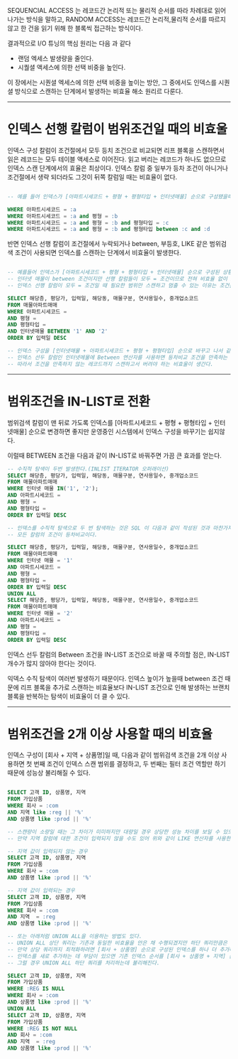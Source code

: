 SEQUENCIAL ACCESS 는 레코드간 논리적 또는 물리적 순서를 따라 차례대로 읽어나가는 방식을 말하고,
RANDOM ACCESS는 레코드간 논리적,물리적 순서를 따르지 않고 한 건을 읽기 위해 한 블록씩 접근하는 방식이다.

결과적으로 I/O 튜닝의 핵심 원리는 다음 과 같다

- 랜덤 엑세스 발생량을 줄인다.
- 시퀄셜 액세스에 의한 선택 비중을 높인다.

이 장에서는 시퀀셜 엑세스에 의한 선택 비중을 높이는 방안, 그 중에서도 인덱스를 시퀀셜 방식으로 스캔하는 단계에서 발생하는 비효율 해소 원리르 다룬다.

---

# 인덱스 선행 칼럼이 범위조건일 때의 비효울

인덱스 구성 칼럼이 조건절에서 모두 등치 조건으로 비교되면 리프 블록을 스캔하면서 읽은 레코드는 모두 테이블 액세스로 이어진다.
읽고 버리는 레코드가 하나도 없으므로 인덱스 스캔 단계에서의 효율은 최상이다. 인덱스 칼럼 중 일부가 등차 조건이 아니거나 조건절에서 생략 되더라도 그것이 뒤쪽 칼럼일 때는 비효율이 없다.

```sql

-- 예를 들어 인덱스가 [아파트시세코드 + 평형 + 평형타입 + 인터넷매물] 순으로 구성됐을때 조건절이 다음과 같은 경우를 말한다.

WHERE 아파트시세코드 = :a
WHERE 아파트시세코드 = :a and 평형 = :b
WHERE 아파트시세코드 = :a and 평형 = :b and 평형타입 = :c
WHERE 아파트시세코드 = :a and 평형 = :b and 평형타입 between :c and :d
```

반면 인덱스 선행 칼럼이 조건절에서 누락되거나 between, 부등호, LIKE 같은 범위검색 조건이 사용되면 인덱스를 스캔하는 단계에서 비효율이 발생한다.

```sql

-- 예를들어 인덱스가 [아파트시세코드 + 평형 + 평형타입 + 인터넷매물] 순으로 구성된 상황에서 다음같은 SQL을 수행하는 경우이다.
-- 인터넷 매물이 between 조건이지만 선행 칼럼들이 모두 = 조건이므로 전혀 비효율 없이 2건을 빠르게 찾았다.
-- 인덱스 선행 칼럼이 모두 = 조건일 때 필요한 범위만 스캔하고 멈출 수 있는 이유는 조건을 만족하는 레코드가 모두 한데 모여 있기 때문이다.

SELECT 해당층, 평당가, 입력일, 해당동, 매물구분, 연사용일수, 중개업소코드
FROM 매물아파트매매
WHERE 아파트시세코드 =
AND 평형 =
AND 평형타입 =
AND 인터넷매물 BETWEEN '1' AND '2'
ORDER BY 입력일 DESC

-- 인덱스 구성을 [인터넷매물 + 아파트시세코드 + 평형 + 평형타입] 순으로 바꾸고 나서 같은 SQL을 수행해보면 인덱스 스캔 범위가 넓어진다.
-- 인덱스 선두 칼럼인 인터넷메물에 Between 연산자를 사용하면 등차비교 조건을 만족하는 레코드들이 인터넷매물값 별로 뿔뿔이 흩어진다
-- 따라서 조건을 만족하지 않는 레코드까지 스캔하고서 버려야 하는 비효울이 생간다.
```

---

# 범위조건을 IN-LIST로 전환

범위검색 칼럼이 맨 뒤로 가도록 인덱스를 [아파트시세코드 + 평형 + 평형타입 + 인터넷매물] 순으로 변경하면 좋지만 운영중인 시스템에서 인덱스 구성을 바꾸기는 쉽지않다.

이럴때 BETWEEN 조건을 다음과 같이 IN-LIST로 바꿔주면 가끔 큰 효과를 얻는다.

```sql
-- 수직적 탐색이 두번 발생한다.(INLIST ITERATOR 오퍼래이선)
SELECT 해당층, 평당가, 입력일, 해당동, 매물구분, 연사용일수, 중개업소코드
FROM 매물아파트매매
WHERE 인터넷 매물 IN('1', '2');
AND 아파트시세코드 =
AND 평형 =
AND 평형타입 =
ORDER BY 입력일 DESC

-- 인덱스를 수직적 탐색으로 두 번 탐색하는 것은 SQL 이 다음과 같이 작성된 것과 마찬가지이다.
-- 모든 칼럼의 조건이 등차비교이다.

SELECT 해당층, 평당가, 입력일, 해당동, 매물구분, 연사용일수, 중개업소코드
FROM 매물아파트매매
WHERE 인터넷 매물 = '1'
AND 아파트시세코드 =
AND 평형 =
AND 평형타입 =
ORDER BY 입력일 DESC
UNION ALL
SELECT 해당층, 평당가, 입력일, 해당동, 매물구분, 연사용일수, 중개업소코드
FROM 매물아파트매매
WHERE 인터넷 매물 = '2'
AND 아파트시세코드 =
AND 평형 =
AND 평형타입 =
ORDER BY 입력일 DESC
```

인덱스 선두 칼럼의 Between 조건을 IN-LIST 조건으로 바꿀 때 주의할 점은, IN-LIST 개수가 많지 않아야 한다는 것이다.

익덱스 수직 탐색이 여러번 발생하기 때문이다. 인덱스 높이가 높을때 between 조건 때문에 리프 블록을 추가로 스캔하는 비효율보다 IN-LIST 조건으로 인해 발생하는 브랜치 블록을 반복하는 탐색이 비효율이 더 클 수 있다.

---

# 범위조건을 2개 이상 사용할 때의 비효율

인덱스 구성이 [회사 + 지역 + 상품명]일 때, 다음과 같이 범위검색 조건을 2개 이상 사용하면 첫 번째 조건이 인덱스 스캔 범위를 결정하고, 두 번째는 필터 조건 역할만 하기 때문에 성능상 불리해질 수 있다.

```sql

SELECT 고객 ID, 상품명, 지역
FROM 가입상품
WHERE 회사 = :com
AND 지역 like :reg || '%'
AND 상품명 like :prod || '%'

-- 스캔량이 소량일 때는 그 차이가 미미하지만 대량일 경우 상당한 성능 차이를 보일 수 있으므로 인덱스 칼럼에 대한 비교 연산자는 신중하게 선택해야한다.
-- 만약 지역 칼럼에 대한 조건이 입력되지 않을 수도 있어 위와 같이 LIKE 연산자를 사용한 거라면 sql을 다음과 같이 2개 만들어 사용하는 것이 좋다.

-- 지역 값이 입력되지 않는 경우
SELECT 고객 ID, 상품명, 지역
FROM 가입상품
WHERE 회사 = :com
AND 상품명 like :prod || '%'

-- 지역 값이 입력되는 경우
SELECT 고객 ID, 상품명, 지역
FROM 가입상품
WHERE 회사 = :com
AND 지역  = :reg
AND 상품명 like :prod || '%'

-- 또는 아래처럼 UNION ALL을 이용하는 방법도 있다.
-- UNION ALL 상단 쿼리는 기존과 동일한 비효율을 안은 채 수행되겠지만 하단 쿼리만큼은 최상으로 수행될 수 있다.
-- 만약 상당 쿼리까지 최적화하려면 [회사 + 상품명] 순으로 구성된 인덱스를 하나 더 추가해야한다.
-- 인덱스를 새로 추가하는 데 부담이 있으면 기존 인덱스 순서를 [회사 + 상품명 + 지역] 순으로 변경하는 것을 고려할 수 있다.
-- 그럴 경우 UNION ALL 하단 쿼리를 처리하는데 불리해진다.

SELECT 고객 ID, 상품명, 지역
FROM 가입상품
WHERE :REG IS NULL
WHERE 회사 = :com
AND 상품명 like :prod || '%'
UNION ALL
SELECT 고객 ID, 상품명, 지역
FROM 가입상품
WHERE :REG IS NOT NULL
AND 회사 = :com
AND 지역  = :reg
AND 상품명 like :prod || '%'
```
